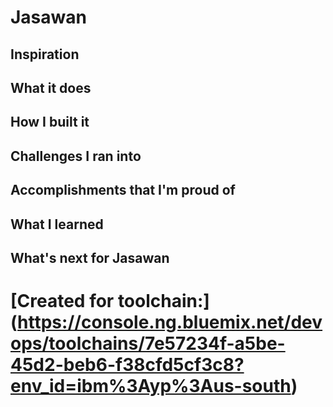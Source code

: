 # Jasawan
## Inspiration

## What it does

## How I built it

## Challenges I ran into

## Accomplishments that I'm proud of

## What I learned

## What's next for Jasawan

# [Created for toolchain:] (https://console.ng.bluemix.net/devops/toolchains/7e57234f-a5be-45d2-beb6-f38cfd5cf3c8?env_id=ibm%3Ayp%3Aus-south)
